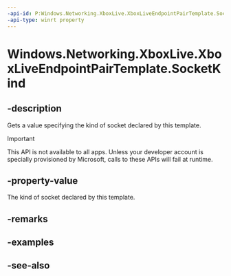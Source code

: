 ```yaml
---
-api-id: P:Windows.Networking.XboxLive.XboxLiveEndpointPairTemplate.SocketKind
-api-type: winrt property
---
```


<!-- Property syntax
public Windows.Networking.XboxLive.XboxLiveSocketKind SocketKind { get; }
-->

# Windows.Networking.XboxLive.XboxLiveEndpointPairTemplate.SocketKind

## -description

Gets a value specifying the kind of socket declared by this template.

> [!IMPORTANT]
> This API is not available to all apps. Unless your developer account is specially provisioned by Microsoft, calls to these APIs will fail at runtime.

## -property-value

The kind of socket declared by this template.

## -remarks

## -examples

## -see-also
